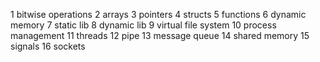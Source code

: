 1 bitwise operations
2 arrays
3 pointers
4 structs
5 functions
6 dynamic memory
7 static lib
8 dynamic lib
9 virtual file system
10 process management
11 threads
12 pipe
13 message queue
14 shared memory
15 signals
16 sockets
